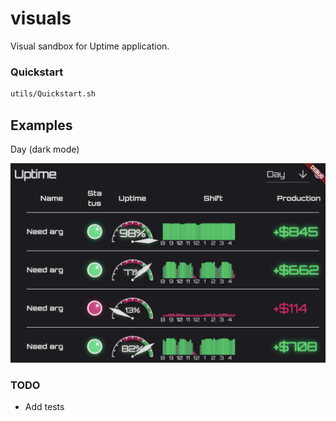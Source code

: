 # visuals

Visual sandbox for Uptime application.

### Quickstart

```bash
utils/Quickstart.sh
```

## Examples

Day (dark mode)

![Day visuals](docs/dashboard.png)

### TODO

* Add tests